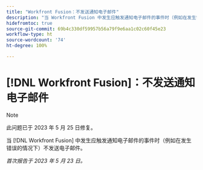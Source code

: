 ```yaml
---
title: "Workfront Fusion：不发送通知电子邮件"
description: "当 Workfront Fusion 中发生应触发通知电子邮件的事件时（例如在发生错误的情况下）不发送电子邮件。"
hidefromtoc: true
source-git-commit: 69b4c330df59957b56a79f9e6aa1c02c60f45e23
workflow-type: ht
source-wordcount: '74'
ht-degree: 100%

---
```



# [!DNL Workfront Fusion]：不发送通知电子邮件

>[!NOTE]
>
>此问题已于 2023 年 5 月 25 日修复。

当 [!DNL Workfront Fusion] 中发生应触发通知电子邮件的事件时（例如在发生错误的情况下）不发送电子邮件。

_首次报告于 2023 年 5 月 23 日。_

